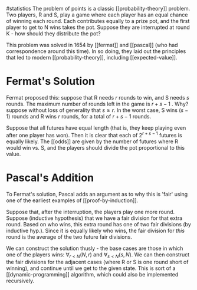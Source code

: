 #statistics 
The problem of points is a classic [[probability-theory]] problem. Two players, R and S, play a game where each player has an equal chance of winning each round. Each contributes equally to a prize pot, and the first player to get to N wins takes the pot. Suppose they are interrupted at round K - how should they distribute the pot?

This problem was solved in 1654 by [[fermat]] and [[pascal]] (who had correspondence around this time). In so doing, they laid out the principles that led to modern [[probability-theory]], including [[expected-value]].

# Fermat's Solution
Fermat proposed this: suppose that R needs $r$ rounds to win, and S needs $s$ rounds. The maximum number of rounds left in the game is $r + s - 1$ . Why? suppose without loss of generality that $s \geq r$. In the worst case, S wins $(s-1)$ rounds and R wins $r$ rounds, for a total of $r+s-1$ rounds.

Suppose that all futures have equal length (that is, they keep playing even after one player has won). Then it is clear that each of $2^{r+s-1}$ futures is equally likely. The [[odds]] are given by the number of futures where R would win vs. S, and the players should divide the pot proportional to this value.

# Pascal's Addition
To Fermat's solution, Pascal adds an argument as to why this is 'fair' using one of the earliest examples of [[proof-by-induction]].

Suppose that, after the interruption, the players play one more round. Suppose (inductive hypothesis) that we have a fair division for that extra round. Based on who wins, this extra round has one of two fair divisions (by inductive hyp.). Since it is equally likely who wins, the fair division for *this* round is the average of the two future fair divisions.

We can construct the solution thusly - the base cases are those in which one of the players wins: $\forall_{r < N} (N, r)$  and $\forall_{s<N}(s, N)$. We can then construct the fair divisions for the adjacent cases (where R or S is one round short of winning), and continue until we get to the given state. This is sort of a [[dynamic-programming]] algorithm, which could also be implemented recursively.